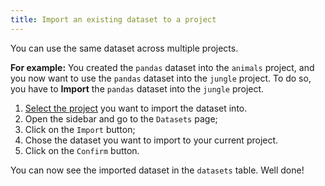 ```yaml
---
title: Import an existing dataset to a project
---
```


You can use the same dataset across multiple projects.

**For example:** You created the `pandas` dataset into the `animals` project, and you now want to use the `pandas` dataset into the `jungle` project.
To do so, you have to **Import** the `pandas` dataset into the `jungle` project.

1. [Select the project](docs/projects/select-a-project.md) you want to import the dataset into.
2. Open the sidebar and go to the `Datasets` page;
3. Click on the `Import` button;
4. Chose the dataset you want to import to your current project.
5. Click on the `Confirm` button.

You can now see the imported dataset in the `datasets` table. Well done!

